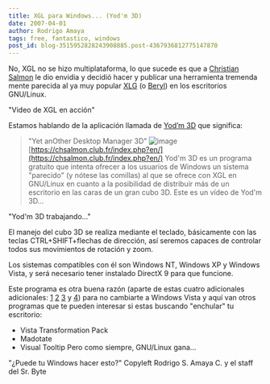 ```yaml
---
title: XGL para Windows... (Yod'm 3D)
date: 2007-04-01
author: Rodrigo Amaya
tags: free, fantastico, windows
post_id: blog-3515952828243908885.post-4367936812775147870
---
```


No, XGL no se hizo multiplataforma, lo que sucede es que a [Christian Salmon](https://chsalmon.club.fr/index.php?en/Yod-m-3d-about) le dio envidia y decidió hacer y publicar una herramienta tremenda mente parecida al ya muy popular [XLG](https://es.wikipedia.org/wiki/Xgl) (o [Beryl](https://es.wikipedia.org/wiki/Beryl)) en los escritorios GNU/Linux.

"Video de XGL en
acción"

Estamos hablando de la aplicación llamada de [Yod’m 3D](https://chsalmon.club.fr/index.php?en/) que significa:

> "Yet
> anOther Desktop Manager 3D"
![image](https://bp0.blogger.com/_ayvorITawE4/RhBig_TPf8I/AAAAAAAAAPg/hr6dMocNryg/s400/yodm3Dlogo.png)    
[https://chsalmon.club.fr/index.php?en/](https://chsalmon.club.fr/index.php?en/) Yod'm 3D es un programa gratuito que
intenta ofrecer a los usuarios de Windows un sistema "parecido" (y nótese las comillas) al que se ofrece con XGL en GNU/Linux en cuanto a la posibilidad de distribuir más de un escritorio en las caras de un gran cubo 3D. Este es un vídeo de Yod'm 3D...

"Yod'm 3D
trabajando..."

El manejo del cubo 3D se realiza mediante el teclado, básicamente con las teclas CTRL+SHIFT+flechas de dirección, así seremos capaces de controlar todos sus movimientos de rotación y zoom.

Los sistemas compatibles con él son Windows NT, Windows XP y Windows Vista, y será necesario tener instalado DirectX 9 para que funcione.

Este programa es otra buena razón (aparte de estas cuatro adicionales adicionales: [1](https://srbyte.blogspot.com/2007/02/windows-vista-y-sus-problemitas-parte-i.html) [2](https://srbyte.blogspot.com/2007/03/windows-vista-y-sus-problemitas-parte.html) [3](https://srbyte.blogspot.com/2007/02/windows-vista-y-sus-problemitas-parte.html) y [4](https://srbyte.blogspot.com/2007/02/windows-vista-y-sus-problemitas-parte_09.html)) para no cambiarte a Windows Vista y aquí van otros programas que te pueden interesar si estas buscando "enchular" tu escritorio:

- Vista Transformation Pack
- Madotate
- Visual Tooltip
Pero como siempre, GNU/Linux gana...

"¿Puede tu Windows hacer
esto?" Copyleft Rodrigo S. Amaya C. y el staff del Sr. Byte